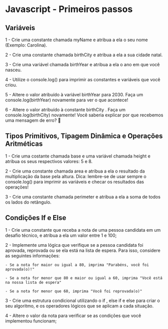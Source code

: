 # Javascript - Primeiros passos

## Variáveis

1 - Crie uma constante chamada myName e atribua a ela o seu nome (Exemplo: Carolina).

2 - Crie uma constante chamada birthCity e atribua a ela a sua cidade natal.

3 - Crie uma variável chamada birthYear e atribua a ela o ano em que você nasceu.

4 - Utilize o console.log() para imprimir as constantes e variáveis que você criou.

5 - Altere o valor atribuído à variável birthYear para 2030. Faça um console.log(birthYear) novamente para ver o que acontece!

6 - Altere o valor atribuído à constante birthCity . Faça um console.log(birthCity) novamente! Você saberia explicar por que recebemos uma mensagem de erro? 🤔

## Tipos Primitivos, Tipagem Dinâmica e Operações Aritméticas

1 - Crie uma costante chamada base e uma variável chamada height e atribua os seus respectivos valores: 5 e 8.

2 - Crie uma constante chamada area e atribua a ela o resultado da multiplicação da base pela altura. Dica: lembre-se de usar sempre o console.log() para imprimir as variáveis e checar os resultados das operações!

3 - Crie uma constante chamada perimeter e atribua a ela a soma de todos os lados do retângulo.

## Condições If e Else 

1 - Crie uma constante que receba a nota de uma pessoa candidata em um desafio técnico, e atribua a ela um valor entre 1 e 100;

2 - Implemente uma lógica que verifique se a pessoa candidata foi aprovada, reprovada ou se ela está na lista de espera. Para isso, considere as seguintes informações:

    - Se a nota for maior ou igual a 80, imprima "Parabéns, você foi aprovada(o)!"

    - Se a nota for menor que 80 e maior ou igual a 60, imprima "Você está na nossa lista de espera"

    - Se a nota for menor que 60, imprima "Você foi reprovada(o)"

3 - Crie uma estrutura condicional utilizando o if , else if e else para criar o seu algoritmo, e os operadores lógicos que se aplicam a cada situação.


4 - Altere o valor da nota para verificar se as condições que você implementou funcionam;


